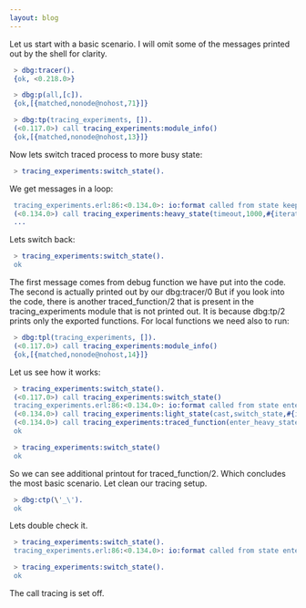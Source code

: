 ```yaml
---
layout: blog
---
```

Let us start with a basic scenario. I will omit some of the messages printed out by the shell for clarity. 
```erlang
 > dbg:tracer().  
 {ok, <0.218.0>}
 ``` 
```erlang 
 > dbg:p(all,[c]).
 {ok,[{matched,nonode@nohost,71}]}
```
```erlang
 > dbg:tp(tracing_experiments, []).
 (<0.117.0>) call tracing_experiments:module_info()
 {ok,[{matched,nonode@nohost,13}]}
```
Now lets switch traced process to more busy state:
```erlang
 > tracing_experiments:switch_state().
```
We get messages in a loop:
```erlang
 tracing_experiments.erl:86:<0.134.0>: io:format called from state keep_heavy_state number 8
 (<0.134.0>) call tracing_experiments:heavy_state(timeout,1000,#{iterator =&gt; 8})
 ...
```
Lets switch back:
```erlang
 > tracing_experiments:switch_state().
 ok
```

The first message comes from debug function we have put into the code.
The second is actually printed out by our <bold>dbg:tracer/0</bold>
But if you look into the code, there is another <bold>traced_function/2</bold> that is present in the
tracing_experiments module that is not printed out. It is because <bold>dbg:tp/2</bold> prints only the exported functions.
For local functions we need also to run:
```erlang
 > dbg:tpl(tracing_experiments, []).
 (<0.117.0>) call tracing_experiments:module_info()
 {ok,[{matched,nonode@nohost,14}]}
```
Let us see how it works:
```erlang
 > tracing_experiments:switch_state().
 (<0.117.0>) call tracing_experiments:switch_state()
 tracing_experiments.erl:86:<0.134.0>: io:format called from state enter_heavy_state number 26
 (<0.134.0>) call tracing_experiments:light_state(cast,switch_state,#{iterator => 26})
 (<0.134.0>) call tracing_experiments:traced_function(enter_heavy_state,26)
 ok
```
```erlang
 > tracing_experiments:switch_state()
 ok 
```

So we can see additional printout for <bold>traced_function/2</bold>.
Which concludes the most basic scenario.
Let clean our tracing setup.
```erlang
 > dbg:ctp(\'_\').
 ok
```
Lets double check it.
```erlang
 > tracing_experiments:switch_state().
 tracing_experiments.erl:86:<0.134.0>: io:format called from state enter_light_state number 39
```
```erlang
 > tracing_experiments:switch_state().
 ok
```
The call tracing is set off.

